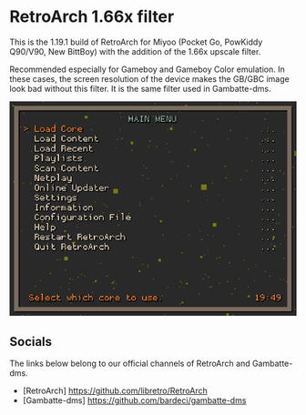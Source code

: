 # RetroArch 1.66x filter

This is the 1.19.1 build of RetroArch for Miyoo (Pocket Go, PowKiddy Q90/V90, New BittBoy) with the addition of the 1.66x upscale filter.

Recommended especially for Gameboy and Gameboy Color emulation. In these cases, the screen resolution of the device makes the GB/GBC image look bad without this filter. It is the same filter used in Gambatte-dms.

![rgui menu driver](docs/rgui-main-menu.jpg "rgui menu driver")

## Socials

The links below belong to our official channels of RetroArch and Gambatte-dms.

- [RetroArch] https://github.com/libretro/RetroArch
- [Gambatte-dms] https://github.com/bardeci/gambatte-dms
